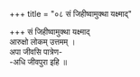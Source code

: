 +++
title = "०८ सं जिहीष्वामुक्था यक्ष्माद्"

+++
सं जिहीष्वामुक्था यक्ष्माद्  
आरुक्षो लोकम् उत्तमम् ।  
अपा जीवसि पात्रेण-  
-अधि जीवपुरा इहि ॥